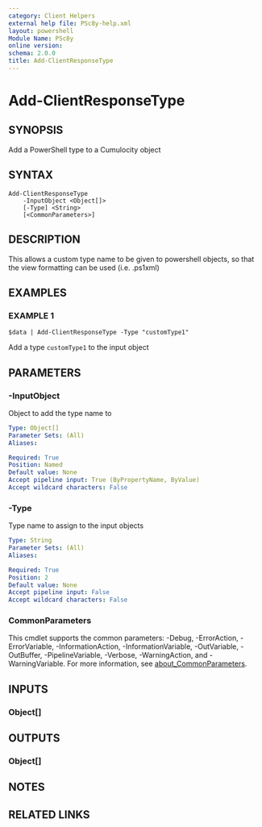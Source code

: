 ```yaml
---
category: Client Helpers
external help file: PSc8y-help.xml
layout: powershell
Module Name: PSc8y
online version:
schema: 2.0.0
title: Add-ClientResponseType
---
```


# Add-ClientResponseType

## SYNOPSIS
Add a PowerShell type to a Cumulocity object

## SYNTAX

```
Add-ClientResponseType
	-InputObject <Object[]>
	[-Type] <String>
	[<CommonParameters>]
```

## DESCRIPTION
This allows a custom type name to be given to powershell objects, so that the view formatting can be used (i.e.
.ps1xml)

## EXAMPLES

### EXAMPLE 1
```
$data | Add-ClientResponseType -Type "customType1"
```

Add a type `customType1` to the input object

## PARAMETERS

### -InputObject
Object to add the type name to

```yaml
Type: Object[]
Parameter Sets: (All)
Aliases:

Required: True
Position: Named
Default value: None
Accept pipeline input: True (ByPropertyName, ByValue)
Accept wildcard characters: False
```

### -Type
Type name to assign to the input objects

```yaml
Type: String
Parameter Sets: (All)
Aliases:

Required: True
Position: 2
Default value: None
Accept pipeline input: False
Accept wildcard characters: False
```

### CommonParameters
This cmdlet supports the common parameters: -Debug, -ErrorAction, -ErrorVariable, -InformationAction, -InformationVariable, -OutVariable, -OutBuffer, -PipelineVariable, -Verbose, -WarningAction, and -WarningVariable. For more information, see [about_CommonParameters](http://go.microsoft.com/fwlink/?LinkID=113216).

## INPUTS

### Object[]
## OUTPUTS

### Object[]
## NOTES

## RELATED LINKS

